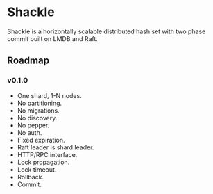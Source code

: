 # Shackle

Shackle is a horizontally scalable distributed hash set with two phase commit built on LMDB and Raft.

## Roadmap

### v0.1.0
- One shard, 1-N nodes.
- No partitioning.
- No migrations.
- No discovery.
- No pepper.
- No auth.
- Fixed expiration.
- Raft leader is shard leader.
- HTTP/RPC interface.
- Lock propagation.
- Lock timeout.
- Rollback.
- Commit.
